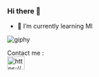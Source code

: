 



### Hi there 👋


- 🌱 I’m currently learning Ml


![giphy](https://user-images.githubusercontent.com/77393687/192732927-db2bcc64-4a84-4fca-a4dc-3dfa33afb3e1.gif)

Contact me :
<br/>
<a href="https://www.kaggle.com/elmangazayi"><img align="center" src="https://raw.githubusercontent.com/rahuldkjain/github-profile-readme-generator/master/src/images/icons/Social/kaggle.svg" alt="https://www.kaggle.com/elmangazayi" height="30" width="40" style="max-width: 100%;"></a>






